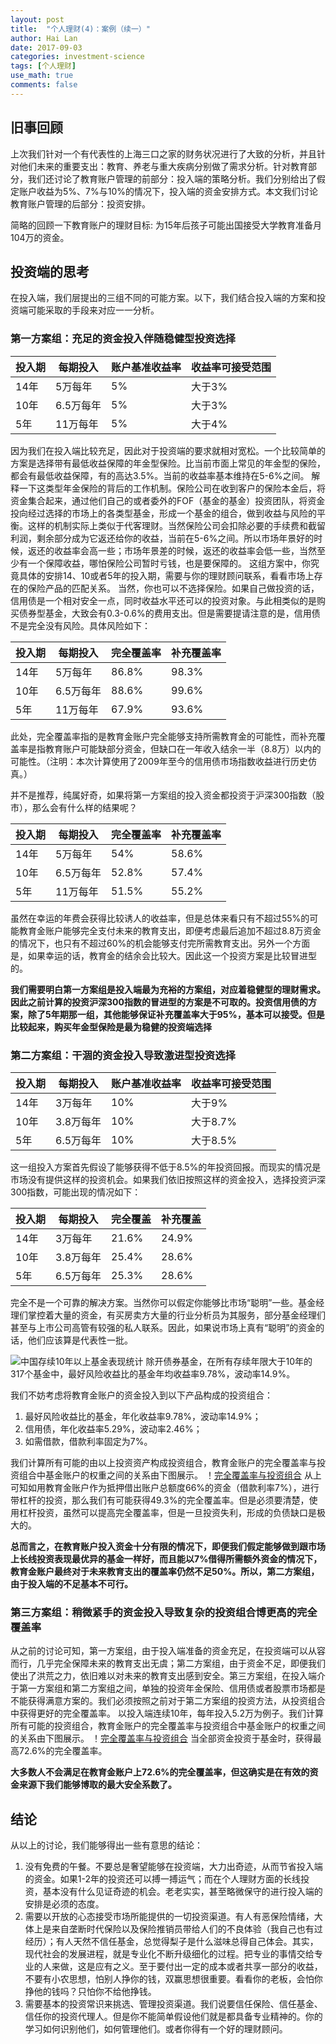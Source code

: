 ```yaml
---
layout: post
title:  "个人理财(4)：案例（续一）"
author: Hai Lan
date: 2017-09-03
categories: investment-science
tags: [个人理财]
use_math: true
comments: false
---
```


## 旧事回顾
上次我们针对一个有代表性的上海三口之家的财务状况进行了大致的分析，并且针对他们未来的重要支出：教育、养老与重大疾病分别做了需求分析。针对教育部分，我们还讨论了教育账户管理的前部分：投入端的策略分析。我们分别给出了假定账户收益为5%、7%与10%的情况下，投入端的资金安排方式。本文我们讨论教育账户管理的后部分：投资安排。

简略的回顾一下教育账户的理财目标: 为15年后孩子可能出国接受大学教育准备月104万的资金。

## 投资端的思考
在投入端，我们层提出的三组不同的可能方案。以下，我们结合投入端的方案和投资端可能采取的手段来对应一一分析。

### 第一方案组：充足的资金投入伴随稳健型投资选择

投入期 | 每期投入 | 账户基准收益率 | 收益率可接受范围
------|---------|-------------|---------------
14年   | 5万每年  |    5%       |   大于3%
10年   | 6.5万每年|    5%       |   大于3%
5年    | 11万每年 |    5%       |   大于4%

因为我们在投入端比较充足，因此对于投资端的要求就相对宽松。一个比较简单的方案是选择带有最低收益保障的年金型保险。比当前市面上常见的年金型的保险，都会有最低收益保障，有的高达3.5%。当前的收益率基本维持在5-6%之间。
解释一下这类型年金保险的背后的工作机制。保险公司在收到客户的保险本金后，将资金集合起来，通过他们自己的或者委外的FOF（基金的基金）投资团队，将资金投向经过选择的市场上的各类型基金，形成一个基金的组合，做到收益与风险的平衡。这样的机制实际上类似于代客理财。当然保险公司会扣除必要的手续费和截留利润，剩余部分成为它返还给你的收益，当前在5-6%之间。所以市场年景好的时候，返还的收益率会高一些；市场年景差的时候，返还的收益率会低一些，当然至少有一个保障收益，哪怕保险公司暂时亏钱，也是要保障的。
这组方案中，你究竟具体的安排14、10或者5年的投入期，需要与你的理财顾问联系，看看市场上存在的保险产品的匹配关系。
当然，你也可以不选择保险。如果自己做投资的话，信用债是一个相对安全一点，同时收益水平还可以的投资对象。与此相类似的是购买债券型基金，大致会有0.3-0.6%的费用支出。但是需要提请注意的是，信用债不是完全没有风险。具体风险如下：

投入期 | 每期投入 | 完全覆盖率 | 补充覆盖率
------|---------|-------------|---------------
14年   | 5万每年  |    86.8%       |   98.3%
10年   | 6.5万每年|    88.6%       |   99.6%
5年    | 11万每年 |    67.9%       |   93.6%

此处，完全覆盖率指的是教育金账户完全能够支持所需教育金的可能性，而补充覆盖率是指教育账户可能缺部分资金，但缺口在一年收入结余一半（8.8万）以内的可能性。（注明：本次计算使用了2009年至今的信用债市场指数收益进行历史仿真。）

并不是推荐，纯属好奇，如果将第一方案组的投入资金都投资于沪深300指数（股市），那么会有什么样的结果呢？

投入期 | 每期投入 | 完全覆盖率 | 补充覆盖率
------|---------|-------------|---------------
14年   | 5万每年  |    54%       |   58.6%
10年   | 6.5万每年|    52.8%       |   57.4%
5年    | 11万每年 |    51.5%       |   55.2%

虽然在幸运的年费会获得比较诱人的收益率，但是总体来看只有不超过55%的可能教育金账户能够完全支付未来的教育支出，即便考虑最后追加不超过8.8万资金的情况下，也只有不超过60%的机会能够支付完所需教育支出。另外一个方面是，如果幸运的话，教育金的结余会比较大。因此这一个投资方案是比较冒进型的。

**我们需要明白第一方案组是投入端最为充裕的方案组，对应着稳健型的理财需求。因此之前计算的投资沪深300指数的冒进型的方案是不可取的。投资信用债的方案，除了5年期那一组，其他能够保证补充覆盖率大于95%，基本可以接受。但是比较起来，购买年金型保险是最为稳健的投资端选择**

### 第二方案组：干涸的资金投入导致激进型投资选择

投入期 | 每期投入 | 账户基准收益率 | 收益率可接受范围
------|---------|-------------|---------------
14年   | 3万每年  |    10%       |   大于9%
10年   | 3.8万每年|    10%       |   大于8.7%
5年    | 6.5万每年 |   10%       |   大于8.5%

这一组投入方案首先假设了能够获得不低于8.5%的年投资回报。而现实的情况是市场没有提供这样的投资机会。如果我们依旧按照这样的资金投入，选择投资沪深300指数，可能出现的情况如下：

投入期 | 每期投入 | 完全覆盖 | 补充覆盖
------|---------|-------------|---------------
14年   | 3万每年  |    21.6%       |   24.9%
10年   | 3.8万每年|    25.4%       |   28.6%
5年    | 6.5万每年 |   25.3%       |   28.6%

完全不是一个可靠的解决方案。当然你可以假定你能够比市场“聪明”一些。基金经理们掌控着大量的资金，有买房卖方大量的行业分析员为其服务，部分基金经理们甚至与上市公司高管有较强的私人联系。因此，如果说市场上真有“聪明”的资金的话，他们应该算是代表性一批。

![中国存续10年以上基金表现统计](/figure/posts/fund10-mean-var.png)
除开债券基金，在所有存续年限大于10年的317个基金中，最好风险收益比的基金年均收益率9.78%，波动率14.9%。

我们不妨考虑将教育金账户的资金投入到以下产品构成的投资组合：

1. 最好风险收益比的基金，年化收益率9.78%，波动率14.9%；
2. 信用债，年化收益率5.29%，波动率2.46%；
3. 如需借款，借款利率固定为7%。

我们计算所有可能的由以上投资资产构成投资组合，教育金账户的完全覆盖率与投资组合中基金账户的权重之间的关系由下图展示。
！[完全覆盖率与投资组合](/figure/posts/fund-bond.png)
从上可知如用教育金账户作为抵押借出账户总额度66%的资金（借款利率7%），进行带杠杆的投资，那么我们有可能获得49.3%的完全覆盖率。但是必须要清楚，使用杠杆投资，虽然可以提高完全覆盖率，但是一旦投资失利，形成的负债缺口是极大的。

**总而言之，在教育账户投入资金十分有限的情况下，即便我们假定能够做到跟市场上长线投资表现最优异的基金一样好，而且能以7%借得所需额外资金的情况下，教育金账户最终对于未来教育支出的覆盖率仍然不足50%。所以，第二方案组，由于投入端的不足基本不可行。**


### 第三方案组：稍微紧手的资金投入导致复杂的投资组合博更高的完全覆盖率
从之前的讨论可知，第一方案组，由于投入端准备的资金充足，在投资端可以从容而行，几乎完全保障未来的教育支出无虞；第二方案组，由于资金不足，即便我们使出了洪荒之力，依旧难以对未来的教育支出感到安全。第三方案组，在投入端介于第一方案组和第二方案组之间，单独的投资年金保险、信用债或者股票市场都是不能获得满意方案的。我们必须按照之前对于第二方案组的投资方法，从投资组合中获得更好的完全覆盖率。
以投入端连续10年，每年投入5.2万为例子。我们计算所有可能的投资组合，教育金账户的完全覆盖率与投资组合中基金账户的权重之间的关系由下图展示。
！[完全覆盖率与投资组合](/figure/posts/fund-bond-2.png)
当全部资金投资于基金时，获得最高72.6%的完全覆盖率。

**大多数人不会满足在教育金账户上72.6%的完全覆盖率，但这确实是在有效的资金来源下我们能够博取的最大安全系数了。**

## 结论
从以上的讨论，我们能够得出一些有意思的结论：
1. 没有免费的午餐。不要总是奢望能够在投资端，大力出奇迹，从而节省投入端的资金。如果1-2年的投资还可以搏一搏运气；而在个人理财方面的长线投资，基本没有什么见证奇迹的机会。老老实实，甚至略微保守的进行投入端的安排是必须的态度。
2. 需要以开放的心态接受市场所能提供的一切投资渠道。有人有恶保险情绪，大体上是来自垄断时代保险以及保险推销员带给人们的不良体验（我自己也有过经历）；有人天然不信任基金，总觉得梨子是什么滋味总得自己体会。其实，现代社会的发展进程，就是专业化不断升级细化的过程。把专业的事情交给专业的人来做，这是应有之义。至于要付出一定的成本或者共享一部分的收益，不要有小农思想，怕别人挣你的钱，双赢思想很重要。看看你的老板，会怕你挣他的钱吗？只怕你不给他挣钱。
3. 需要基本的投资常识来挑选、管理投资渠道。我们说要信任保险、信任基金、信任你的投资代理人。但是你不能简单假设他们就是都具备专业精神的。你的学习如何识别他们，如何管理他们。或者你得有一个好的理财顾问。
